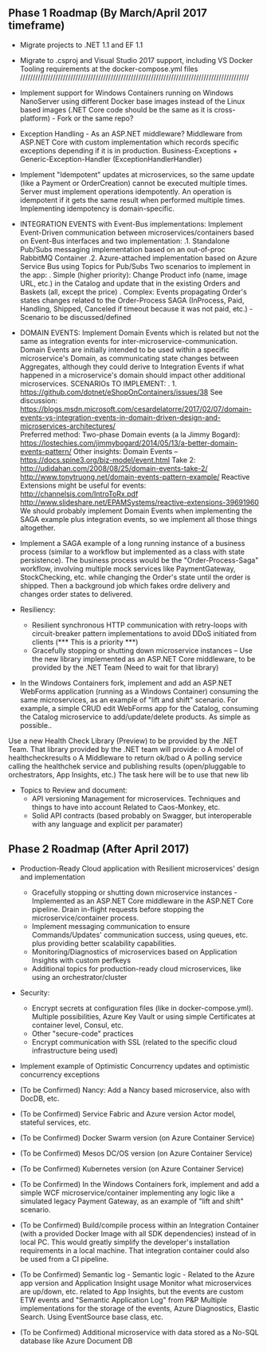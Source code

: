 ## Phase 1 Roadmap (By March/April 2017 timeframe)
- Migrate projects to .NET 1.1 and EF 1.1 
- Migrate to .csproj and Visual Studio 2017 support, including VS Docker Tooling requirements at the docker-compose.yml files
///////////////////////////////////////////////////////////////////////////////////////////
- Implement support for Windows Containers running on Windows NanoServer using different Docker base images instead of the Linux based images (.NET Core code should be the same as it is cross-platform) - Fork or the same repo?

- Exception Handling - As an ASP.NET middleware?
Middleware from ASP.NET Core with custom implementation which records specific exceptions depending if it is in production.
Business-Exceptions + Generic-Exception-Handler (ExceptionHandlerHandler)

- Implement "Idempotent" updates at microservices, so the same update (like a Payment or OrderCreation) cannot be executed multiple times. Server must implement operations idempotently. An operation is idempotent if it gets the same result when performed multiple times. Implementing idempotency is domain-specific. 

- INTEGRATION EVENTS with Event-Bus implementations: Implement Event-Driven communication between microservices/containers based on Event-Bus interfaces and two implementation:
.1. Standalone Pub/Subs messaging implementation based on an out-of-proc RabbitMQ Container
.2. Azure-attached implementation based on Azure Service Bus using Topics for Pub/Subs
Two scenarios to implement in the app: 
. Simple (higher priority): Change Product info (name, image URL, etc.) in the Catalog and update that in the existing Orders and Baskets (all, except the price) 
. Complex: Events propagating Order's states changes related to the Order-Process SAGA (InProcess, Paid, Handling, Shipped, Canceled if timeout because it was not paid, etc.) - Scenario to be discussed/defined

- DOMAIN EVENTS: Implement Domain Events which is related but not the same as integration events for inter-microservice-communication. Domain Events are initially intended to be used within a specific microservice's Domain, as communicating state changes between Aggregates, although they could derive to Integration Events if what happened in a microservice's domain should impact other additional microservices. 
SCENARIOs TO IMPLEMENT:
. 1. https://github.com/dotnet/eShopOnContainers/issues/38 
See discussion:
https://blogs.msdn.microsoft.com/cesardelatorre/2017/02/07/domain-events-vs-integration-events-in-domain-driven-design-and-microservices-architectures/    
Preferred method: Two-phase Domain events (a la Jimmy Bogard): 
https://lostechies.com/jimmybogard/2014/05/13/a-better-domain-events-pattern/
Other insights:
Domain Events – https://docs.spine3.org/biz-model/event.html
Take 2: http://udidahan.com/2008/08/25/domain-events-take-2/ 
http://www.tonytruong.net/domain-events-pattern-example/
Reactive Extensions might be useful for events: 
http://channelsis.com/IntroToRx.pdf
http://www.slideshare.net/EPAMSystems/reactive-extensions-39691960
We should probably implement Domain Events when implementing the SAGA example plus integration events, so we implement all those things altogether.

- Implement a SAGA example of a long running instance of a business process (similar to a workflow but implemented as a class with state persistence). The business process would be the "Order-Process-Saga" workflow, involving multiple mock services like PaymentGateway, StockChecking, etc. while changing the Order's state until the order is shipped. Then a background job which fakes ordre delivery and changes order states to delivered.  

- Resiliency:
   - Resilient synchronous HTTP communication with retry-loops with circuit-breaker pattern implementations to avoid DDoS initiated from clients (*** This is a priority ***)
   - Gracefully stopping or shutting down microservice instances – Use the new library implemented as an ASP.NET Core middleware, to be provided by the .NET Team (Need to wait for that library)

- In the Windows Containers fork, implement and add an ASP.NET WebForms application (running as a Windows Container) consuming the same microservices, as an example of "lift and shift" scenario.
For example, a simple CRUD edit WebForms app for the Catalog, consuming the Catalog microservice to add/update/delete products. As simple as possible..

Use a new Health Check Library (Preview) to be provided by the .NET Team. That library provided by the .NET team will provide:
o A model of healthcheckresults
o A Middleware to return ok/bad
o A polling service calling the healthchek service and publishing results (open/pluggable to orchestrators, App Insights, etc.)
The task here will be to use that new lib

- Topics to Review and document:
   - API versioning Management for microservices. Techniques and things to have into account Related to Caos-Monkey, etc.
   - Solid API contracts (based probably on Swagger, but interoperable with any language and explicit per paramater)

## Phase 2 Roadmap (After April 2017)

- Production-Ready Cloud application with Resilient microservices' design and implementation 
   - Gracefully stopping or shutting down microservice instances - Implemented as an ASP.NET Core middleware in the ASP.NET Core pipeline. Drain in-flight requests before stopping the microservice/container process.
   - Implement messaging communication to ensure Commands/Updates' communication success, using queues, etc. plus providing better scalability capabilities.
   - Monitoring/Diagnostics of microservices based on Application Insights with custom perfkeys
   - Additional topics for production-ready cloud microservices, like using an orchestrator/cluster

- Security:
   - Encrypt secrets at configuration files (like in docker-compose.yml). Multiple possibilities, Azure Key Vault or using simple Certificates at container level, Consul, etc.
   - Other "secure-code" practices
   - Encrypt communication with SSL (related to the specific cloud infrastructure being used)

- Implement example of Optimistic Concurrency updates and optimistic concurrency exceptions

- (To be Confirmed) Nancy: Add a Nancy based microservice, also with DocDB, etc.

- (To be Confirmed) Service Fabric and Azure version
Actor model, stateful services, etc.
- (To be Confirmed) Docker Swarm version (on Azure Container Service)
- (To be Confirmed) Mesos DC/OS version (on Azure Container Service)
- (To be Confirmed) Kubernetes version (on Azure Container Service)

- (To be Confirmed) In the Windows Containers fork, implement and add a simple WCF microservice/container implementing any logic like a simulated legacy Payment Gateway, as an example of "lift and shift" scenario.

- (To be Confirmed) Build/compile process within an Integration Container (with a provided Docker Image with all SDK dependencies) instead of in local PC. This would greatly simplify the developer's installation requirements in a local machine. That integration container could also be used from a CI pipeline.

- (To be Confirmed) Semantic log - Semantic logic - Related to the Azure app version and Application Insight usage
Monitor what microservices are up/down, etc. related to App Insights, but the events are custom
ETW events and "Semantic Application Log" from P&P
Multiple implementations for the storage of the events, Azure Diagnostics, Elastic Search.
Using EventSource base class, etc.

- (To be Confirmed) Additional microservice with data stored as a No-SQL database like Azure Document DB